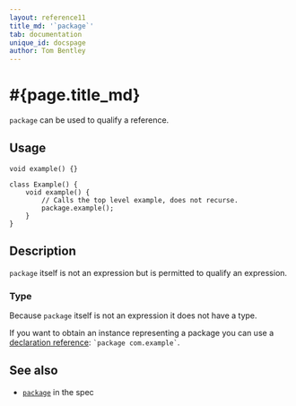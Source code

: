 ```yaml
---
layout: reference11
title_md: '`package`'
tab: documentation
unique_id: docspage
author: Tom Bentley
---
```


# #{page.title_md}

`package` can be used to qualify a reference.

## Usage 

<!-- try: -->
    void example() {}

    class Example() {
        void example() {
            // Calls the top level example, does not recurse.
            package.example();
        }
    }

## Description

`package` itself is not an expression but is permitted to qualify an expression.

### Type

Because `package` itself is not an expression it does not have a type.

If you want to obtain an instance representing a package you can use a 
[declaration reference](../meta-reference): `` `package com.example` ``.

## See also

* [`package`](#{site.urls.spec_current}#super) in the spec

